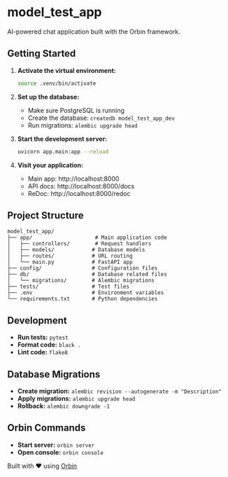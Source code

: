 # model_test_app

AI-powered chat application built with the Orbin framework.

## Getting Started

1. **Activate the virtual environment:**
   ```bash
   source .venv/bin/activate
   ```

2. **Set up the database:**
   - Make sure PostgreSQL is running
   - Create the database: `createdb model_test_app_dev`
   - Run migrations: `alembic upgrade head`

3. **Start the development server:**
   ```bash
   uvicorn app.main:app --reload
   ```

4. **Visit your application:**
   - Main app: http://localhost:8000
   - API docs: http://localhost:8000/docs
   - ReDoc: http://localhost:8000/redoc

## Project Structure

```
model_test_app/
├── app/                    # Main application code
│   ├── controllers/        # Request handlers
│   ├── models/            # Database models
│   ├── routes/            # URL routing
│   └── main.py            # FastAPI app
├── config/                # Configuration files
├── db/                    # Database related files
│   └── migrations/        # Alembic migrations
├── tests/                 # Test files
├── .env                   # Environment variables
└── requirements.txt       # Python dependencies
```

## Development

- **Run tests:** `pytest`
- **Format code:** `black .`
- **Lint code:** `flake8`

## Database Migrations

- **Create migration:** `alembic revision --autogenerate -m "Description"`
- **Apply migrations:** `alembic upgrade head`
- **Rollback:** `alembic downgrade -1`

## Orbin Commands

- **Start server:** `orbin server`
- **Open console:** `orbin console`

Built with ❤️ using [Orbin](https://github.com/orbin-framework/orbin)